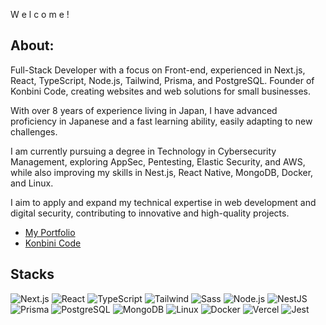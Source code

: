 W e l c o m e !

## About:
Full-Stack Developer with a focus on Front-end, experienced in Next.js, React, TypeScript, Node.js, Tailwind, Prisma, and PostgreSQL. Founder of Konbini Code, creating websites and web solutions for small businesses.

With over 8 years of experience living in Japan, I have advanced proficiency in Japanese and a fast learning ability, easily adapting to new challenges.

I am currently pursuing a degree in Technology in Cybersecurity Management, exploring AppSec, Pentesting, Elastic Security, and AWS, while also improving my skills in Nest.js, React Native, MongoDB, Docker, and Linux.

I aim to apply and expand my technical expertise in web development and digital security, contributing to innovative and high-quality projects.

- [My Portfolio](https://fernandohiroshi.com)
- [Konbini Code](https://konbinicode.com/en)

## Stacks

![Next.js](https://img.shields.io/badge/-Next.js-000?style=flat-square&logo=next.js&logoColor=white)
![React](https://img.shields.io/badge/-React-000?style=flat-square&logo=react&logoColor=61DAFB)
![TypeScript](https://img.shields.io/badge/-TypeScript-000?style=flat-square&logo=typescript&logoColor=3178C6)
![Tailwind](https://img.shields.io/badge/-Tailwind-000?style=flat-square&logo=tailwindcss&logoColor=38B2AC)
![Sass](https://img.shields.io/badge/-Sass-000?style=flat-square&logo=sass&logoColor=CC6699)
![Node.js](https://img.shields.io/badge/-Node.js-000?style=flat-square&logo=node.js&logoColor=339933)
![NestJS](https://img.shields.io/badge/-NestJS-000?style=flat-square&logo=nestjs&logoColor=E0234E)
![Prisma](https://img.shields.io/badge/-Prisma-000?style=flat-square&logo=prisma&logoColor=2D3748)
![PostgreSQL](https://img.shields.io/badge/-PostgreSQL-000?style=flat-square&logo=postgresql&logoColor=336791)
![MongoDB](https://img.shields.io/badge/-MongoDB-000?style=flat-square&logo=mongodb&logoColor=47A248)
![Linux](https://img.shields.io/badge/-Linux-000?style=flat-square&logo=linux&logoColor=FCC624)
![Docker](https://img.shields.io/badge/-Docker-000?style=flat-square&logo=docker&logoColor=2496ED)
![Vercel](https://img.shields.io/badge/-Vercel-000?style=flat-square&logo=vercel&logoColor=white)
![Jest](https://img.shields.io/badge/-Jest-000?style=flat-square&logo=jest&logoColor=C21325)
